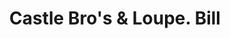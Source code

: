 ---
doi: 10.7916/D8PP0HP9
date_other: '1881'
date_other_textual: '1881'
form: printed ephemera
genre:
- Invoices
name:
- Castle Bro's & Loupe
object_in_context_url: https://biggert.cul.columbia.edu/items/view/ave_biggert_00022
subject_hierarchical_geographic:
- San Francisco, California, United States
subject_name:
- Castle Bro's & Loupe
title: Castle Bro's & Loupe. Bill
sort_title: Castle Bro's & Loupe. Bill
call_number: ave_biggert_00022
coordinates:
- 37.78333333333333,-122.41666666666667
pid: ave_biggert_00022
identifiers: ave_biggert_00022
thumbnail: https://derivativo-2.library.columbia.edu/iiif/2/ldpd:342872/full/!256,256/0/native.jpg
permalink: /biggert/ave_biggert_00022/
layout: iiif-image-page
---